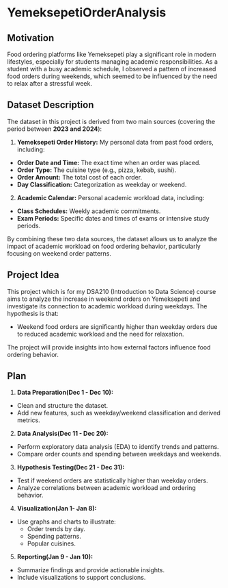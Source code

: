 # YemeksepetiOrderAnalysis

## Motivation
 Food ordering platforms like Yemeksepeti play a significant role in modern lifestyles, especially for students managing academic responsibilities. As a student with a busy academic schedule, I observed a pattern of increased food orders during weekends, which seemed to be influenced by the need to relax after a stressful week.
 
## Dataset Description 
The dataset in this project is derived from two main sources (covering the period between **2023 and 2024**):

1. **Yemeksepeti Order History:** My personal data from past food orders, including:
   
- **Order Date and Time:** The exact time when an order was placed. 
- **Order Type:** The cuisine type (e.g., pizza, kebab, sushi). 
- **Order Amount:** The total cost of each order. 
- **Day Classification:** Categorization as weekday or weekend. 
   
2. **Academic Calendar:** Personal academic workload data, including:
- **Class Schedules:**  Weekly academic commitments. 
- **Exam Periods:** Specific dates and times of exams or intensive study periods.

By combining these two data sources, the dataset allows us to analyze the impact of academic workload on food ordering behavior, particularly focusing on weekend order patterns.

## Project Idea 
This project which is for my DSA210 (Introduction to Data Science) course aims to analyze the increase in weekend orders on Yemeksepeti and investigate its connection to academic workload during weekdays. The hypothesis is that:

- Weekend food orders are significantly higher than weekday orders due to reduced academic workload and the need for relaxation.

The project will provide insights into how external factors influence food ordering behavior.

## Plan 
1. **Data Preparation(Dec 1 - Dec 10):** 
- Clean and structure the dataset. 
- Add new features, such as weekday/weekend classification and derived metrics. 
2. **Data Analysis(Dec 11 - Dec 20):** 
- Perform exploratory data analysis (EDA) to identify trends and patterns.
- Compare order counts and spending between weekdays and weekends.
3. **Hypothesis Testing(Dec 21 - Dec 31):** 
- Test if weekend orders are statistically higher than weekday orders.
- Analyze correlations between academic workload and ordering behavior. 
4. **Visualization(Jan 1- Jan 8):**
- Use graphs and charts to illustrate:
  - Order trends by day. 
  - Spending patterns. 
  - Popular cuisines. 
5. **Reporting(Jan 9 - Jan 10):** 
- Summarize findings and provide actionable insights. 
- Include visualizations to support conclusions.
